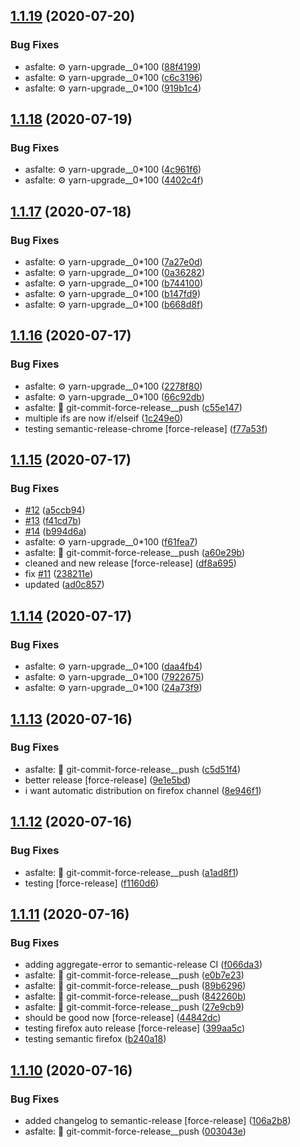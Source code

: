 ## [1.1.19](https://github.com/bamdadsabbagh/leboncoin-pdf-ext/compare/v1.1.18...v1.1.19) (2020-07-20)


### Bug Fixes

* asfalte: ⚙️ yarn-upgrade__0*100 ([88f4199](https://github.com/bamdadsabbagh/leboncoin-pdf-ext/commit/88f4199f7f18d289253b4057dd71316665f43032))
* asfalte: ⚙️ yarn-upgrade__0*100 ([c6c3196](https://github.com/bamdadsabbagh/leboncoin-pdf-ext/commit/c6c31965662e476d938f4eb8fd2ab66344ca557d))
* asfalte: ⚙️ yarn-upgrade__0*100 ([919b1c4](https://github.com/bamdadsabbagh/leboncoin-pdf-ext/commit/919b1c43c7dc31bee849b429878291b4a32d237c))

## [1.1.18](https://github.com/bamdadsabbagh/leboncoin-pdf-ext/compare/v1.1.17...v1.1.18) (2020-07-19)


### Bug Fixes

* asfalte: ⚙️ yarn-upgrade__0*100 ([4c961f6](https://github.com/bamdadsabbagh/leboncoin-pdf-ext/commit/4c961f6821da0d83a549f5a6d3fcb6580369878c))
* asfalte: ⚙️ yarn-upgrade__0*100 ([4402c4f](https://github.com/bamdadsabbagh/leboncoin-pdf-ext/commit/4402c4f4c59634988e03a633e21fc2954d0f7f56))

## [1.1.17](https://github.com/bamdadsabbagh/leboncoin-pdf-ext/compare/v1.1.16...v1.1.17) (2020-07-18)


### Bug Fixes

* asfalte: ⚙️ yarn-upgrade__0*100 ([7a27e0d](https://github.com/bamdadsabbagh/leboncoin-pdf-ext/commit/7a27e0dc1b6f25686c513d6e25b753200563c48d))
* asfalte: ⚙️ yarn-upgrade__0*100 ([0a36282](https://github.com/bamdadsabbagh/leboncoin-pdf-ext/commit/0a3628220bd53131a3d1f8b99de741660aefe1ee))
* asfalte: ⚙️ yarn-upgrade__0*100 ([b744100](https://github.com/bamdadsabbagh/leboncoin-pdf-ext/commit/b74410018e8d042f8dd41c30d76b59caa3d7f410))
* asfalte: ⚙️ yarn-upgrade__0*100 ([b147fd9](https://github.com/bamdadsabbagh/leboncoin-pdf-ext/commit/b147fd97df7fd74720d612a0961d276020472605))
* asfalte: ⚙️ yarn-upgrade__0*100 ([b668d8f](https://github.com/bamdadsabbagh/leboncoin-pdf-ext/commit/b668d8f2fae4aa54ff9cdaec478be18ef767203e))

## [1.1.16](https://github.com/bamdadsabbagh/leboncoin-pdf-ext/compare/v1.1.15...v1.1.16) (2020-07-17)


### Bug Fixes

* asfalte: ⚙️ yarn-upgrade__0*100 ([2278f80](https://github.com/bamdadsabbagh/leboncoin-pdf-ext/commit/2278f80bf3e602dfbbfd4d32613f3e11d696541f))
* asfalte: ⚙️ yarn-upgrade__0*100 ([66c92db](https://github.com/bamdadsabbagh/leboncoin-pdf-ext/commit/66c92db281b9e5ed55e2e9224e69d8f55d5ac099))
* asfalte: 🔨 git-commit-force-release__push ([c55e147](https://github.com/bamdadsabbagh/leboncoin-pdf-ext/commit/c55e147942809d7c870ed1445eb2fdd2df07eb85))
* multiple ifs are now if/elseif ([1c249e0](https://github.com/bamdadsabbagh/leboncoin-pdf-ext/commit/1c249e00f061a0b25e6087cae229a830900f8ba3))
* testing semantic-release-chrome [force-release] ([f77a53f](https://github.com/bamdadsabbagh/leboncoin-pdf-ext/commit/f77a53f23259cbfc4916223a01504d04b81c410d))

## [1.1.15](https://github.com/bamdadsabbagh/leboncoin-pdf-ext/compare/v1.1.14...v1.1.15) (2020-07-17)


### Bug Fixes

* [#12](https://github.com/bamdadsabbagh/leboncoin-pdf-ext/issues/12) ([a5ccb94](https://github.com/bamdadsabbagh/leboncoin-pdf-ext/commit/a5ccb94d0100d6f7e19e0dd997bbac28af067120))
* [#13](https://github.com/bamdadsabbagh/leboncoin-pdf-ext/issues/13) ([f41cd7b](https://github.com/bamdadsabbagh/leboncoin-pdf-ext/commit/f41cd7b58dca9ce1ebadfb5144062dbd155f12dc))
* [#14](https://github.com/bamdadsabbagh/leboncoin-pdf-ext/issues/14) ([b994d6a](https://github.com/bamdadsabbagh/leboncoin-pdf-ext/commit/b994d6ad2d8899e93d150b562b473281ccb5c068))
* asfalte: ⚙️ yarn-upgrade__0*100 ([f61fea7](https://github.com/bamdadsabbagh/leboncoin-pdf-ext/commit/f61fea76fd5a61844eafce33f0880997e3f821b4))
* asfalte: 🔨 git-commit-force-release__push ([a60e29b](https://github.com/bamdadsabbagh/leboncoin-pdf-ext/commit/a60e29bcc290770b731c1a5e920b84feb417fbfa))
* cleaned and new release [force-release] ([df8a695](https://github.com/bamdadsabbagh/leboncoin-pdf-ext/commit/df8a695161030858f7daaad81ccaa3f7fde27b78))
* fix [#11](https://github.com/bamdadsabbagh/leboncoin-pdf-ext/issues/11) ([238211e](https://github.com/bamdadsabbagh/leboncoin-pdf-ext/commit/238211e6053b486a37c063f40672656da9c7cee2))
* updated ([ad0c857](https://github.com/bamdadsabbagh/leboncoin-pdf-ext/commit/ad0c857238155a831721d0a7da0edb561836eeb7))

## [1.1.14](https://github.com/bamdadsabbagh/leboncoin-pdf-ext/compare/v1.1.13...v1.1.14) (2020-07-17)


### Bug Fixes

* asfalte: ⚙️ yarn-upgrade__0*100 ([daa4fb4](https://github.com/bamdadsabbagh/leboncoin-pdf-ext/commit/daa4fb4cb6469539ae07026fddfd4105fce07b75))
* asfalte: ⚙️ yarn-upgrade__0*100 ([7922675](https://github.com/bamdadsabbagh/leboncoin-pdf-ext/commit/792267592258e032c5671086f8165d5a3526aeca))
* asfalte: ⚙️ yarn-upgrade__0*100 ([24a73f9](https://github.com/bamdadsabbagh/leboncoin-pdf-ext/commit/24a73f95534c302577e4ca290fdc4b5f095e6d5c))

## [1.1.13](https://github.com/bamdadsabbagh/leboncoin-pdf-ext/compare/v1.1.12...v1.1.13) (2020-07-16)


### Bug Fixes

* asfalte: 🔨 git-commit-force-release__push ([c5d51f4](https://github.com/bamdadsabbagh/leboncoin-pdf-ext/commit/c5d51f4496d8100b9ad0df46e4be103bbfee50b5))
* better release [force-release] ([9e1e5bd](https://github.com/bamdadsabbagh/leboncoin-pdf-ext/commit/9e1e5bdf751bb2b0569b2891a1d017b282ce6ddc))
* i want automatic distribution on  firefox channel ([8e946f1](https://github.com/bamdadsabbagh/leboncoin-pdf-ext/commit/8e946f1de2cb775d828933f34ff37bfccaeda8cc))

## [1.1.12](https://github.com/bamdadsabbagh/leboncoin-pdf-ext/compare/v1.1.11...v1.1.12) (2020-07-16)


### Bug Fixes

* asfalte: 🔨 git-commit-force-release__push ([a1ad8f1](https://github.com/bamdadsabbagh/leboncoin-pdf-ext/commit/a1ad8f107f27cd2a62080184dd9779cd5472deee))
* testing [force-release] ([f1160d6](https://github.com/bamdadsabbagh/leboncoin-pdf-ext/commit/f1160d6b78001790c9fe15a31ba58d74789bd90d))

## [1.1.11](https://github.com/bamdadsabbagh/leboncoin-pdf-ext/compare/v1.1.10...v1.1.11) (2020-07-16)


### Bug Fixes

* adding aggregate-error to semantic-release CI ([f066da3](https://github.com/bamdadsabbagh/leboncoin-pdf-ext/commit/f066da315ab9b6158a1902a5fe6e9b63aae65a8d))
* asfalte: 🔨 git-commit-force-release__push ([e0b7e23](https://github.com/bamdadsabbagh/leboncoin-pdf-ext/commit/e0b7e23a3e26175b07b5c93dbdf2c7c39fd8a5e3))
* asfalte: 🔨 git-commit-force-release__push ([89b6296](https://github.com/bamdadsabbagh/leboncoin-pdf-ext/commit/89b629691eaa687b4469ad129ebc4ec968488260))
* asfalte: 🔨 git-commit-force-release__push ([842260b](https://github.com/bamdadsabbagh/leboncoin-pdf-ext/commit/842260be8c0efb913c7ca579dfa52501e6be6cae))
* asfalte: 🔨 git-commit-force-release__push ([27e9cb9](https://github.com/bamdadsabbagh/leboncoin-pdf-ext/commit/27e9cb978106c45e4cd4a1650cfb926984554d3a))
* should be good now [force-release] ([44842dc](https://github.com/bamdadsabbagh/leboncoin-pdf-ext/commit/44842dc0d261dc7da666cd466c7d711dce5c137a))
* testing firefox auto release [force-release] ([399aa5c](https://github.com/bamdadsabbagh/leboncoin-pdf-ext/commit/399aa5cf712fcca540a73228cfb354f1f86bb146))
* testing semantic firefox ([b240a18](https://github.com/bamdadsabbagh/leboncoin-pdf-ext/commit/b240a185877c73fbb875241a494925b05a881200))

## [1.1.10](https://github.com/bamdadsabbagh/leboncoin-pdf-ext/compare/v1.1.9...v1.1.10) (2020-07-16)


### Bug Fixes

* added changelog to semantic-release [force-release] ([106a2b8](https://github.com/bamdadsabbagh/leboncoin-pdf-ext/commit/106a2b8dbc8779a18b39b2dc6fba226e6a16c059))
* asfalte: 🔨 git-commit-force-release__push ([003043e](https://github.com/bamdadsabbagh/leboncoin-pdf-ext/commit/003043ee9a812b5b217b3bbcd8350ee4f7acfbda))
